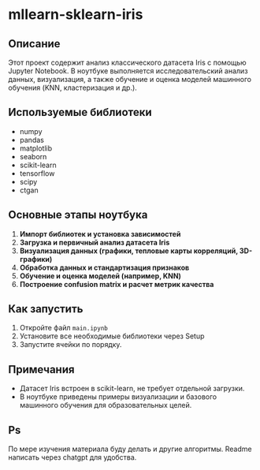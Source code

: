 # mllearn-sklearn-iris

## Описание

Этот проект содержит анализ классического датасета Iris с помощью Jupyter Notebook. 
В ноутбуке выполняется исследовательский анализ данных, визуализация, а также обучение и оценка моделей машинного обучения (KNN, кластеризация и др.).

## Используемые библиотеки

- numpy
- pandas
- matplotlib
- seaborn
- scikit-learn
- tensorflow
- scipy
- ctgan

## Основные этапы ноутбука

1. **Импорт библиотек и установка зависимостей**
2. **Загрузка и первичный анализ датасета Iris**
3. **Визуализация данных (графики, тепловые карты корреляций, 3D-графики)**
4. **Обработка данных и стандартизация признаков**
5. **Обучение и оценка моделей (например, KNN)**
6. **Построение confusion matrix и расчет метрик качества**

## Как запустить

1. Откройте файл `main.ipynb`
2. Установите все необходимые библиотеки через Setup
3. Запустите ячейки по порядку.

## Примечания

- Датасет Iris встроен в scikit-learn, не требует отдельной загрузки.
- В ноутбуке приведены примеры визуализации и базового машинного обучения для образовательных целей.

## Ps
По мере изучения материала буду делать и другие алгоритмы. Readme написать через chatgpt для удобства.